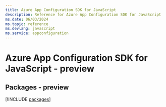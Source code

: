 ```yaml
---
title: Azure App Configuration SDK for JavaScript
description: Reference for Azure App Configuration SDK for JavaScript
ms.date: 06/03/2024
ms.topic: reference
ms.devlang: javascript
ms.service: appconfiguration
---
```

# Azure App Configuration SDK for JavaScript - preview
## Packages - preview
[!INCLUDE [packages](app-configuration-index.md)]
